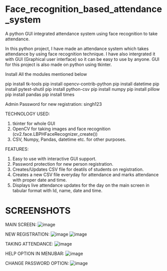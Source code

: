 # Face_recognition_based_attendance_system

A python GUI integrated attendance system using face recognition to take attendance.

In this python project, I have made an attendance system which takes attendance by using face recognition technique. I have also intergrated it with GUI (Graphical user interface) so it can be easy to use by anyone. GUI for this project is also made on python using tkinter.

Install All the modules mentioned below 

pip install tk-tools
pip install opencv-contrib-python
pip install datetime
pip install pytest-shutil
pip install python-csv
pip install numpy
pip install pillow 
pip install pandas
pip install times

Admin Password for new registration: singh123

TECHNOLOGY USED:
1) tkinter for whole GUI
2) OpenCV for taking images and face recognition (cv2.face.LBPHFaceRecognizer_create())
3) CSV, Numpy, Pandas, datetime etc. for other purposes.

FEATURES:
1) Easy to use with interactive GUI support.
2) Password protection for new person registration.
3) Creates/Updates CSV file for deatils of students on registration.
4) Creates a new CSV file everyday for attendance and marks attendance with proper date and time.
5) Displays live attendance updates for the day on the main screen in tabular format with Id, name, date and time.

# SCREENSHOTS
MAIN SCREEN:
![image](https://github.com/user-attachments/assets/ff664a25-0b70-40e8-a71b-d22599348f6a)

NEW REGISTRATION:
![image](https://github.com/user-attachments/assets/c08fcf5f-5e86-4213-a4c0-9b86bdd2c98a)
![image](https://github.com/user-attachments/assets/2c33829c-adec-4a6c-9bc0-c11e6b78d544)


TAKING ATTENDANCE:
![image](https://github.com/user-attachments/assets/4151fa6d-fa1f-460b-bfe1-3e320e301a36)


HELP OPTION IN MENUBAR:
![image](https://github.com/user-attachments/assets/30ffaec2-e293-4818-bee3-b1f21488119e)

CHANGE PASSWORD OPTION:
![image](https://github.com/user-attachments/assets/32e92266-e31e-45db-afe4-b452d0f31a74)







